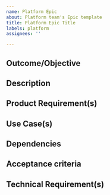 ```yaml
---
name: Platform Epic
about: Platform team's Epic template
title: Platform Epic Title
labels: platform
assignees: ''

---
```


## Outcome/Objective 

## Description 

## Product Requirement(s) 

## Use Case(s)

## Dependencies

## Acceptance criteria  

## Technical Requirement(s)
<!---
- Architecture: What existing patterns and frameworks will be used for this work? What new ones will be added? What additional libraries need to be used?
- Data model: What changes are there to the data model, and how will those changes be implemented (i.e. requires migration)?
- APIs: What existing services are involved? What new ones will be added?
- Technical Constraint(s) 
- Integrations: What integrations are involved?
-->